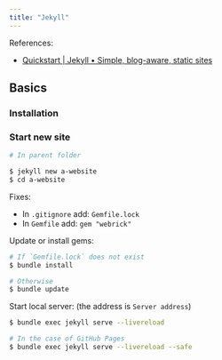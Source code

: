 ```yaml
---
title: "Jekyll"
---
```


References:

- [Quickstart | Jekyll • Simple, blog-aware, static sites](https://jekyllrb.com/docs/)

## Basics

### Installation

### Start new site

```bash
# In parent folder

$ jekyll new a-website
$ cd a-website
```

Fixes:

- In `.gitignore` add: `Gemfile.lock`
- In `Gemfile` add: `gem "webrick"`


Update or install gems:

```bash
# If `Gemfile.lock` does not exist
$ bundle install

# Otherwise
$ bundle update
```


Start local server: (the address is `Server address`)

```bash
$ bundle exec jekyll serve --livereload

# In the case of GitHub Pages
$ bundle exec jekyll serve --livereload --safe
```
